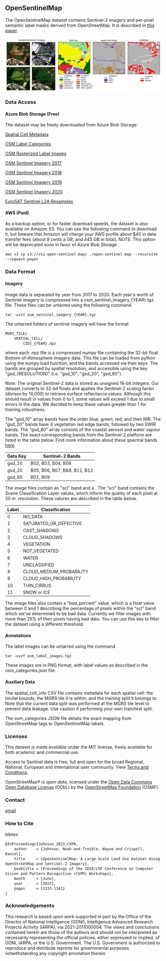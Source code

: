 ## OpenSentinelMap

The OpenSentinelMap dataset contains Sentinel-2 imagery and per-pixel semantic label masks derived from OpenStreetMap. It is described in [this paper](https://openaccess.thecvf.com/content/CVPR2022W/EarthVision/papers/Johnson_OpenSentinelMap_A_Large-Scale_Land_Use_Dataset_Using_OpenStreetMap_and_Sentinel-2_CVPRW_2022_paper.pdf).

![this is an overview image](/img/dataset_teaser.png)

### Data Access

#### Azure Blob Storage (Free)

The dataset may be freely downloaded from Azure Blob Storage:

[Spatial Cell Metadata](https://vsipublic.blob.core.usgovcloudapi.net/vsi-open-sentinel-map/spatial_cell_info.csv)

[OSM Label Categories](https://vsipublic.blob.core.usgovcloudapi.net/vsi-open-sentinel-map/osm_categories.json)

[OSM Rasterized Label Images](https://vsipublic.blob.core.usgovcloudapi.net/vsi-open-sentinel-map/osm_label_images.tgz)


[OSM Sentinel Imagery 2017](https://vsipublic.blob.core.usgovcloudapi.net/vsi-open-sentinel-map/osm_sentinel_imagery_2017.tgz)

[OSM Sentinel Imagery 2018](https://vsipublic.blob.core.usgovcloudapi.net/vsi-open-sentinel-map/osm_sentinel_imagery_2018.tgz)

[OSM Sentinel Imagery 2019](https://vsipublic.blob.core.usgovcloudapi.net/vsi-open-sentinel-map/osm_sentinel_imagery_2019.tgz)

[OSM Sentinel Imagery 2020](https://vsipublic.blob.core.usgovcloudapi.net/vsi-open-sentinel-map/osm_sentinel_imagery_2020.tgz)


[EuroSAT Sentinel L2A Resamples](https://vsipublic.blob.core.usgovcloudapi.net/vsi-open-sentinel-map/EuroSAT_sentinel2.tar.gz)


#### AWS (Paid)

As a backup option, or for faster download speeds, the dataset is also available on Amazon S3. You can use the following command to download it, but beware that Amazon will charge your AWS profile about $40 in data transfer fees (about 9 cents a GB, and 445 GB in total). NOTE: This option will be deprecated soon in favor of Azure Blob Storage.

```
aws s3 cp s3://vsi-open-sentinel-map/ ./open-sentinel-map --recursive --request-payer
```

### Data Format

#### Imagery

Image data is separated by year from 2017 to 2020. Each year's worth of Sentinel imagery is compressed into a osm_sentinel_imagery_{YEAR}.tgz file. These files can be untarred using the following command.
```
tar -xvzf osm_sentinel_imagery_{YEAR}.tgz
```
The untarred folders of sentinel imagery will have the format
```
MGRS_TILE/
    SPATIAL_CELL/
        {ID}_{YEAR}.npz
```
where each .npz file is a compressed numpy file containing the 32-bit float Bottom-of-Atmosphere imagery data. This file can be loaded from python using the numpy.load function, and the bands accessed via their keys. The bands are grouped by spatial resolution, and accessible using the key "gsd_{RESOLUTION}" (i.e. "gsd_10", "gsd_20", "gsd_60").

Note: The original Sentinel-2 data is stored as unsigned 16-bit integers. Our dataset converts to 32-bit floats and applies the Sentinel-2 scaling factor (divison by 10,000) to retrieve surface reflectance values. Although this should result in values from 0 to 1, some values will exceed 1 due to small errors in the data. We decided to keep these values greater than 1 for training robustness.

The "gsd_10" array bands have the order blue, green, red, and then NIR. The "gsd_20" bands have 4 vegetation red edge bands, followed by two SWIR bands. The "gsd_60" array consists of the coastal aerosol and water vapour bands. The exact corresponding bands from the Sentinel-2 platform are listed in the table below. Find more information about these spectral bands [here](https://gisgeography.com/sentinel-2-bands-combinations/).

| Data Key | Sentinel-2 Bands |
| -------- | ---------------- |
| gsd_10   | B02, B03, B04, B08 |
| gsd_20   | B05, B06, B07, B8A, B11, B12 |
| gsd_60   | B01, B09 |

The image files contain an "scl" band and a . The "scl" band contains the Scene Classification Layer values, which inform the quality of each pixel at 20 m. resolution. These valures are described in the table below.

| Label | Classification           |
| ----- | --------------           |
| 0     | NO_DATA                  |
| 1     | SATURATED_OR_DEFECTIVE   |
| 2     | CAST_SHADOWS             |
| 3     | CLOUD_SHADOWS            |
| 4     | VEGETATION               |
| 5     | NOT_VEGETATED            |
| 6     | WATER                    |
| 7     | UNCLASSIFIED             |
| 8     | CLOUD_MEDIUM_PROBABILITY |
| 9     | CLOUD_HIGH_PROBABILITY   |
| 10    | THIN_CIRRUS              |
| 11    | SNOW or ICE              |

The image files also contain a "bad_percent" value, which is a float value between 0 and 1 describing the percentage of pixels within the "scl" band which we've determined to be bad data. Currently we filter images with more than 25% of their pixels having bad data. You can use this key to filter the dataset using a different threshold.

#### Annotations

The label images can be untarred using the command
```
tar -xvzf osm_label_images.tgz
```

These images are in PNG format, with label values as described in the osm_categories.json file.

#### Auxiliary Data

The spatial_cell_info CSV file contains metadata for each spatial cell: the lon/lat bounds, the MGRS tile it is within, and the training split it belongs to. Note that the current data split was performed at the MGRS tile level to prevent data leakage. Use caution if performing your own train/test split.

The osm_categories JSON file details the exact mapping from OpenStreetMap tags to OpenSentinelMap labels.

### Licenses

This dataset is made available under the MIT license, freely available for both academic and commercial use.

Access to Sentinel data is free, full and open for the broad Regional, National, European and International user community. View [Terms and Conditions](https://scihub.copernicus.eu/twiki/do/view/SciHubWebPortal/TermsConditions).

OpenStreetMap® is _open data_, licensed under the [Open Data Commons Open Database License](https://opendatacommons.org/licenses/odbl/) (ODbL) by the [OpenStreetMap Foundation](https://wiki.osmfoundation.org/wiki/Main_Page) (OSMF).

### Contact

[email](mailto:dan@visionsystemsinc.com)

### How to Cite

bibtex:
```
@InProceedings{Johnson_2022_CVPR,
    author    = {Johnson, Noah and Treible, Wayne and Crispell, Daniel},
    title     = {OpenSentinelMap: A Large-Scale Land Use Dataset Using OpenStreetMap and Sentinel-2 Imagery},
    booktitle = {Proceedings of the IEEE/CVF Conference on Computer Vision and Pattern Recognition (CVPR) Workshops},
    month     = {June},
    year      = {2022},
    pages     = {1333-1341}
}
```

### Acknowledgements

This research is based upon work supported in part by the Office of the Director of National Intelligence (ODNI), Intelligence Advanced  Research Projects Activity (IARPA), via 2021-2011000004. The views and conclusions contained herein are those of the authors and should not be interpreted as necessarily representing the official policies, either expressed or implied, of ODNI, IARPA, or the U.S. Government. The U.S. Government is authorized to reproduce and distribute reprints for governmental purposes notwithstanding any copyright annotation therein.
